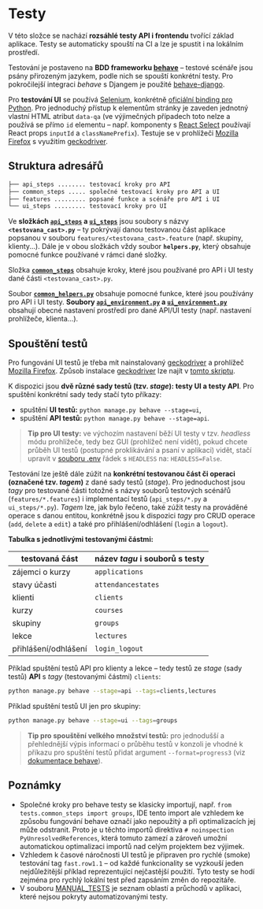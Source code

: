 # Testy

V této složce se nachází **rozsáhlé testy API i frontendu** tvořící základ aplikace. Testy se
automaticky spouští na CI a lze je spustit i na lokálním prostředí.

Testování je postaveno na **BDD frameworku [behave](https://github.com/behave/behave)** – testové
scénáře jsou psány přirozeným jazykem, podle nich se spouští konkrétní testy. Pro pokročilejší
integraci _behave_ s Djangem je použité [behave-django](https://github.com/behave/behave-django).

Pro **testování UI** se používá [Selenium](https://github.com/SeleniumHQ/selenium), konkrétně
[oficiální binding pro Python](https://seleniumhq.github.io/selenium/docs/api/py/index.html). Pro
jednoduchý přístup k elementům stránky je zaveden jednotný vlastní HTML atribut `data-qa` (ve
výjimečných případech toto nelze a používá se přímo `id` elementu – např. komponenty s
[React Select](https://github.com/JedWatson/react-select) používají React props `inputId` a
`classNamePrefix`). Testuje se v prohlížeči [Mozilla Firefox](https://www.firefox.cz/) s využitím
[geckodriver](https://github.com/mozilla/geckodriver).

## Struktura adresářů

```bash
├── api_steps ........ testovací kroky pro API
├── common_steps ..... společné testovací kroky pro API a UI
├── features ......... popsané funkce a scénáře pro API i UI
└── ui_steps ......... testovací kroky pro UI
```

Ve **složkách [`api_steps`](api_steps) a [`ui_steps`](ui_steps)** jsou soubory s názvy
**`<testovana_cast>.py`** – ty pokrývají danou testovanou část aplikace popsanou v souboru
`features/<testovana_cast>.feature` (např. skupiny, klienty...). Dále je v obou složkách vždy soubor
**`helpers.py`**, který obsahuje pomocné funkce používané v rámci dané složky.

Složka **[`common_steps`](common_steps)** obsahuje kroky, které jsou používané pro API i UI testy
dané části `<testovana_cast>.py`.

Soubor **[`common_helpers.py`](common_helpers.py)** obsahuje pomocné funkce, které jsou používány
pro API i UI testy. **Soubory [`api_environment.py`](api_environment.py) a
[`ui_environment.py`](ui_environment.py)** obsahují obecné nastavení prostředí pro dané API/UI testy
(např. nastavení prohlížeče, klienta...).

## Spouštění testů

Pro fungování UI testů je třeba mít nainstalovaný
[geckodriver](https://github.com/mozilla/geckodriver) a prohlížeč
[Mozilla Firefox](https://www.firefox.cz/). Způsob instalace
[geckodriver](https://github.com/mozilla/geckodriver) lze najít v
[tomto skriptu](/scripts/shell/install_geckodriver.sh).

K dispozici jsou **dvě různé sady testů (tzv. _stage_): testy UI a testy API**. Pro spuštění
konkrétní sady tedy stačí tyto příkazy:

-   spuštění **UI testů:** `python manage.py behave --stage=ui`,
-   spuštění **API testů:** `python manage.py behave --stage=api`.

> **Tip pro UI testy:** ve výchozím nastavení běží UI testy v tzv. _headless_ módu prohlížeče, tedy
> bez GUI (prohlížeč není vidět), pokud chcete průběh UI testů (postupné proklikávání a psaní v
> aplikaci) vidět, stačí upravit v [souboru .env](../.env) řádek s `HEADLESS` na: `HEADLESS=False`.

Testování lze ještě dále zúžit na **konkrétní testovanou část či operaci (označené tzv. _tagem_)** z
dané sady testů (_stage_). Pro jednoduchost jsou _tagy_ pro testované části totožné s názvy souborů
testových scénářů (`features/*.features`) i implementací testů (`api_steps/*.py` a `ui_steps/*.py`).
_Tagem_ lze, jak bylo řečeno, také zúžit testy na prováděné operace s danou entitou, konkrétně jsou
k dispozici _tagy_ pro CRUD operace (`add`, `delete` a `edit`) a také pro přihlášení/odhlášení
(`login` a `logout`).

**Tabulka s jednotlivými testovanými částmi:**

| testovaná část       | název _tagu_ i souborů s testy |
| -------------------- | ------------------------------ |
| zájemci o kurzy      | `applications`                 |
| stavy účasti         | `attendancestates`             |
| klienti              | `clients`                      |
| kurzy                | `courses`                      |
| skupiny              | `groups`                       |
| lekce                | `lectures`                     |
| přihlášení/odhlášení | `login_logout`                 |

Příklad spuštění testů API pro klienty a lekce – tedy testů ze _stage_ (sady testů) **API** s _tagy_
(testovanými částmi) `clients`:

```bash
python manage.py behave --stage=api --tags=clients,lectures
```

Příklad spuštění testů UI jen pro skupiny:

```bash
python manage.py behave --stage=ui --tags=groups
```

> **Tip pro spouštění velkého množství testů:** pro jednodušší a přehlednější výpis informací o
> průběhu testů v konzoli je vhodné k příkazu pro spuštění testů přidat argument
> `--format=progress3` (viz
> [dokumentace behave](https://behave.readthedocs.io/en/latest/formatters.html?highlight=progress3#formatters)).

## Poznámky

-   Společné kroky pro behave testy se klasicky importují, např.
    `from tests.common_steps import groups`, IDE tento import ale vzhledem ke způsobu fungování
    behave označí jako nepoužitý a při optimalizacích jej může odstranit. Proto je u těchto importů
    direktiva `# noinspection PyUnresolvedReferences`, která tomuto zamezí a zároveň umožní
    automatickou optimalizaci importů nad celým projektem bez výjimek.
-   Vzhledem k časové náročnosti UI testů je připraven pro rychlé (smoke) testování tag
    `fast.row1.1` – od každé funkcionality se vyzkouší jeden nejdůležitější příklad reprezentující
    nejčastější použití. Tyto testy se hodí zejména pro rychlý lokální test před zapsáním změn do
    repozitáře.
-   V souboru [MANUAL_TESTS](MANUAL_TESTS.md) je seznam oblastí a průchodů v aplikaci, které nejsou
    pokryty automatizovanými testy.
